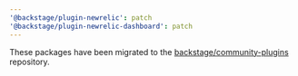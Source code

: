 ```yaml
---
'@backstage/plugin-newrelic': patch
'@backstage/plugin-newrelic-dashboard': patch
---
```


These packages have been migrated to the [backstage/community-plugins](https://github.com/backstage/community-plugins) repository.
